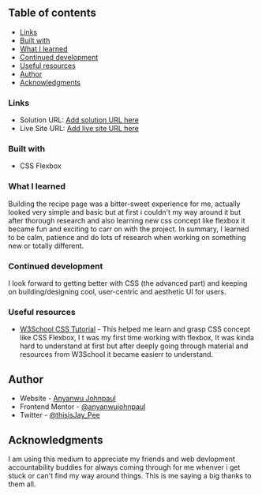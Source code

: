 ## Table of contents

- [Links](#links)
- [Built with](#built-with)
- [What I learned](#what-i-learned)
- [Continued development](#continued-development)
- [Useful resources](#useful-resources)
- [Author](#author)
- [Acknowledgments](#acknowledgments)

### Links

- Solution URL: [Add solution URL here](https://github.com/anyanwujohnpaul/qr_code_components)
- Live Site URL: [Add live site URL here](https://anyanwujohnpaul.github.io/qr_code_components/)

### Built with

- CSS Flexbox

### What I learned

Building the recipe page was a bitter-sweet experience for me, actually looked very simple and basic but at first i couldn't my way around it but after thorough research and also learning new css concept like flexbox it became fun and exciting to carr on with the project. In summary, I learned to be calm, patience and do lots of research when working on something new or totally different.

### Continued development

I look forward to getting better with CSS (the advanced part) and keeping on building/designing cool, user-centric and aesthetic UI for users.

### Useful resources

- [W3School CSS Tutorial](https://www.w3schools.com/css/) - This helped me learn and grasp CSS concept like CSS Flexbox, I t was my first time working with flexbox, It was kinda hard to understand at first but after deeply going through material and resources from W3School it became easierr to understand.

## Author

- Website - [Anyanwu Johnpaul](https://linktr.ee/thisisjaypee)
- Frontend Mentor - [@anyanwujohnpaul](https://www.frontendmentor.io/profile/@anyanwujohnpaul)
- Twitter - [@thisisJay_Pee](https://www.twitter.com/@thisisJay_Pee)

## Acknowledgments

I am using this medium to appreciate my friends and web devlopment accountability buddies for always coming through for me whenver i get stuck or can't find my way around things. This is me saying a big thanks to them all.
